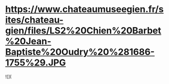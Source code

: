 # https://www.chateaumuseegien.fr/sites/chateau-gien/files/LS2%20Chien%20Barbet%20Jean-Baptiste%20Oudry%20%281686-1755%29.JPG

![](
